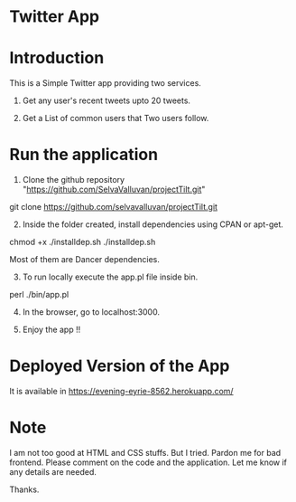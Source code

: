 Twitter App
=========

Introduction
==========

This is a Simple Twitter app providing two services.

1) Get any user's recent tweets upto 20 tweets.

2) Get a List of common users that Two users follow.


Run the application
=================

1) Clone the github repository "https://github.com/SelvaValluvan/projectTilt.git"

git clone https://github.com/selvavalluvan/projectTilt.git

2) Inside the folder created, install dependencies using CPAN or apt-get.

chmod +x ./installdep.sh
./installdep.sh

Most of them are Dancer dependencies.

3) To run locally execute the app.pl file inside bin.

perl ./bin/app.pl

4) In the browser, go to localhost:3000.

5) Enjoy the app !!


Deployed Version of the App
======================

It is available in  https://evening-eyrie-8562.herokuapp.com/


Note
======

I am not too good at HTML and CSS stuffs. But I tried.  Pardon me for bad frontend. Please comment on the code and the application. Let me know if any details are needed.

Thanks.
